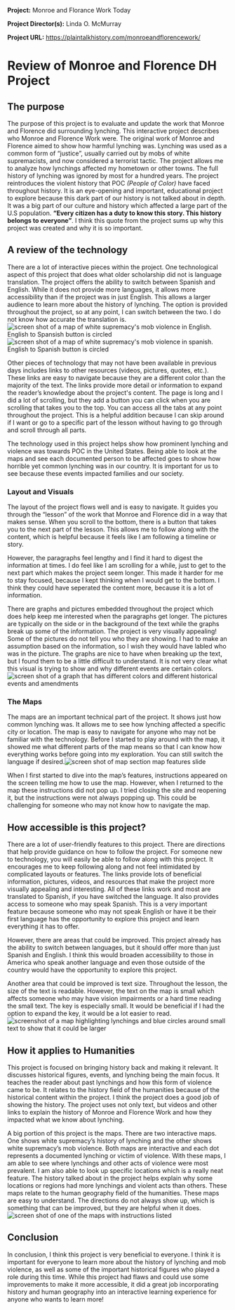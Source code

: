 **Project:**
Monroe and Florance Work Today 

**Project Director(s):**
Linda O. McMurray

**Project URL:**
https://plaintalkhistory.com/monroeandflorencework/



# Review of Monroe and Florence DH Project

## The purpose

The purpose of this project is to evaluate and update the work that Monroe and Florence did surrounding lynching. This interactive project describes who Monroe and Florence Work were. The original work of Monroe and Florence aimed to show how harmful lynching was. Lynching was used as a common form of “justice”, usually carried out by mobs of white supremacists, and now considered a terrorist tactic. The project allows me to analyze how lynchings affected my hometown or other towns. The full history of lynching was ignored by most for a hundred years. The project reintroduces the violent history that POC _(People of Color)_ have faced throughout history. It is an eye-opening and important, educational project to explore because this dark part of our history is not talked about in depth. It was a big part of our culture and history which affected a large part of the U.S population. **“Every citizen has a duty to know this story. This history belongs to everyone”**. I think this quote from the project sums up why this project was created and why it is so important.   

## A review of the technology 

There are a lot of interactive pieces within the project. One technological aspect of this project that does what older scholarship did not is language translation. The project offers the ability to switch between Spanish and English. While it does not provide more languages, it allows more accessibility than if the project was in just English. This allows a larger audience to learn more about the history of lynching. The option is provided throughout the project, so at any point, I can switch between the two. I do not know how accurate the translation is.![screen shot of a map of white supremacy's mob violence in English. English to Spansish button is circled](https://averylayne01.github.io/averylayne01/images/EngMap.png) 
![screen shot of a map of white supremacy's mob violence in spanish. English to Spanish button is circled](https://averylayne01.github.io/averylayne01/images/SpanMap.png)

Other pieces of technology that may not have been available in previous days includes links to other resources (videos, pictures, quotes, etc.). These links are easy to navigate because they are a different color than the majority of the text. The links provide more detail or information to expand the reader’s knowledge about the project's content. The page is long and I did a lot of scrolling, but they add a button you can click when you are scrolling that takes you to the top. You can access all the tabs at any point throughout the project. This is a helpful addition because I can skip around if I want or go to a specific part of the lesson without having to go through and scroll through all parts. 

The technology used in this project helps show how prominent lynching and violence was towards POC in the United States. Being able to look at the maps and see each documented person to be affected goes to show how horrible yet common lynching was in our country. It is important for us to see because these events impacted families and our society.  

### Layout and Visuals 
	
The layout of the project flows well and is easy to navigate. It guides you through the “lesson” of the work that Monroe and Florence did in a way that makes sense. When you scroll to the bottom, there is a button that takes you to the next part of the lesson. This allows me to follow along with the content, which is helpful because it feels like I am following a timeline or story. 

However, the paragraphs feel lengthy and I find it hard to digest the information at times. I do feel like I am scrolling for a while, just to get to the next part which makes the project seem longer. This made it harder for me to stay focused, because I kept thinking when I would get to the bottom. I think they could have seperated the content more, because it is a lot of information. 
	
There are graphs and pictures embedded throughout the project which does help keep me interested when the paragraphs get longer. The pictures are typically on the side or in the background of the text while the graphs break up some of the information. The project is very visually appealing! Some of the pictures do not tell you who they are showing. I had to make an assumption based on the information, so I wish they would have labled who was in the picture. The graphs are nice to have when breaking up the text, but I found them to be a little difficult to understand. It is not very clear what this visual is trying to show and why different events are certain colors.![screen shot of a graph that has different colors and different historical events and amendments](https://averylayne01.github.io/averylayne01/images/graphs.png)

### The Maps
	
The maps are an important technical part of the project. It shows just how common lynching was. It allows me to see how lynching affected a specific city or location. The map is easy to navigate for anyone who may not be familiar with the technology. Before I started to play around with the map, it showed me what different parts of the map means so that I can know how everything works before going into my exploration. You can still switch the language if desired.![screen shot of map section map features slide](https://averylayne01.github.io/averylayne01/images/MapInstructions.png)

When I first started to dive into the map’s features, instructions appeared on the screen telling me how to use the map. However, when I returned to the map these instructions did not pop up. I tried closing the site and reopening it, but the instructions were not always popping up. This could be challenging for someone who may not know how to navigate the map. 

## How accessible is this project?

There are a lot of user-friendly features to this project. There are directions that help provide guidance on how to follow the project. For someone new to technology, you will easily be able to follow along with this project. It encourages me to keep following along and not feel intimidated by complicated layouts or features. The links provide lots of beneficial information, pictures, videos, and resources that make the project more visually appealing and interesting. All of these links work and most are translated to Spanish, if you have switched the language. It also provides access to someone who may speak Spanish. This is a very important feature because someone who may not speak English or have it be their first language has the opportunity to explore this project and learn everything it has to offer. 

However, there are areas that could be improved. This project already has the ability to switch between languages, but it should offer more than just Spanish and English. I think this would broaden accessibility to those in America who speak another language and even those outside of the country would have the opportunity to explore this project. 

Another area that could be improved is text size. Throughout the lesson, the size of the text is readable. However, the text on the map is small which affects someone who may have vision impairments or a hard time reading the small text. The key is especially small. It would be beneficial if I had the option to expand the key, it would be a lot easier to read.![screenshot of a map highlighting lynchings and blue circles around small text to show that it could be larger](https://averylayne01.github.io/averylayne01/images/TextMap.jpeg)

## How it applies to Humanities

This project is focused on bringing history back and making it relevant. It discusses historical figures, events, and lynching being the main focus. It teaches the reader about past lynchings and how this form of violence came to be. It relates to the history field of the humanities because of the historical content within the project. I think the project does a good job of showing the history. The project uses not only text, but videos and other links to explain the history of Monroe and Florence Work and how they impacted what we know about lynching. 
	
A big portion of this project is the maps. There are two interactive maps. One shows white supremacy’s history of lynching and the other shows white supremacy’s mob violence. Both maps are interactive and each dot represents a documented lynching or victim of violence. With these maps, I am able to see where lynchings and other acts of violence were most prevalent. I am also able to look up specific locations which is a really neat feature. The history talked about in the project helps explain why some locations or regions had more lynchings and violent acts than others. These maps relate to the human geography field of the humanities. These maps are easy to understand. The directions do not always show up, which is something that can be improved, but they are helpful when it does.![screen shot of one of the maps with instructions listed](https://averylayne01.github.io/averylayne01/images/MapInstructions2.png)

## Conclusion

In conclusion, I think this project is very beneficial to everyone. I think it is important for everyone to learn more about the history of lynching and mob violence, as well as some of the important historical figures who played a role during this time. While this project had flaws and could use some improvements to make it more accessible, it did a great job incorporating history and human geography into an interactive learning experience for anyone who wants to learn more! 






